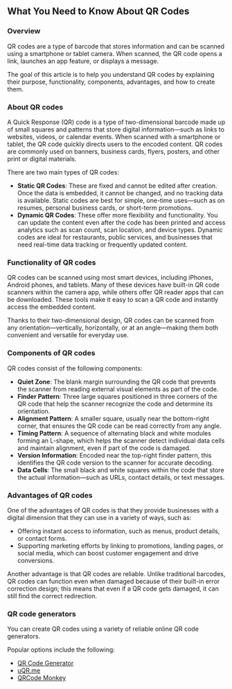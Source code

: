 ## What You Need to Know About QR Codes

### Overview

QR codes are a type of barcode that stores information and can be scanned using a smartphone or tablet camera.  When scanned, the QR code opens a link, launches an app feature, or displays a message.

The goal of this article is to help you understand QR codes by explaining their purpose, functionality, components, advantages, and how to create them.

### About QR codes

A Quick Response (QR) code is a type of two-dimensional barcode made up of small squares and patterns that store digital information—such as links to websites, videos, or calendar events. When scanned with a smartphone or tablet, the QR code quickly directs users to the encoded content. QR codes are commonly used on banners, business cards, flyers, posters, and other print or digital materials.

There are two main types of QR codes:

* **Static QR Codes**: These are fixed and cannot be edited after creation. Once the data is embedded, it cannot be changed, and no tracking data is available. Static codes are best for simple, one-time uses—such as on resumes, personal business cards, or short-term promotions.
* **Dynamic QR Codes**: These offer more flexibility and functionality. You can update the content even after the code has been printed and access analytics such as scan count, scan location, and device types. Dynamic codes are ideal for restaurants, public services, and businesses that need real-time data tracking or frequently updated content.

### Functionality of QR codes

QR codes can be scanned using most smart devices, including iPhones, Android phones, and tablets. Many of these devices have built-in QR code scanners within the camera app, while others offer QR reader apps that can be downloaded. These tools make it easy to scan a QR code and instantly access the embedded content. 

Thanks to their two-dimensional design, QR codes can be scanned from any orientation—vertically, horizontally, or at an angle—making them both convenient and versatile for everyday use.

### Components of QR codes

QR codes consist of the following components:

* **Quiet Zone**: The blank margin surrounding the QR code that prevents the scanner from reading external visual elements as part of the code.
* **Finder Pattern**: Three large squares positioned in three corners of the QR code that help the scanner recognize the code and determine its orientation.
* **Alignment Pattern**: A smaller square, usually near the bottom-right corner, that ensures the QR code can be read correctly from any angle.
* **Timing Pattern**: A sequence of alternating black and white modules forming an L-shape, which helps the scanner detect individual data cells and maintain alignment, even if part of the code is damaged.
* **Version Information**: Encoded near the top-right finder pattern, this identifies the QR code version to the scanner for accurate decoding.
* **Data Cells**: The small black and white squares within the code that store the actual information—such as URLs, contact details, or text messages.

### Advantages of QR codes

One of the advantages of QR codes is that they provide businesses with a digital dimension that they can use in a variety of ways, such as:

* Offering instant access to information, such as menus, product details, or contact forms.
* Supporting marketing efforts by linking to promotions, landing pages, or social media, which can boost customer engagement and drive conversions.

Another advantage is that QR codes are reliable. Unlike traditional barcodes, QR codes can function even when damaged because of their built-in error correction design; this means that even if a QR code gets damaged, it can still find the correct redirection.

### QR code generators

You can create QR codes using a variety of reliable online QR code generators.

Popular options include the following:

* [QR Code Generator](https://www.qr-code-generator.com/free-generator/?ut_source=google_c&ut_medium=cpc&ut_campaign=en_top_kw&ut_content=qr_generator_exact&ut_term=qr-code-generator_e&gclid=CjwKCAjw64eJBhAGEiwABr9o2Ht7ItP5pRaUY_fKvDI8rsxygzlbRd1ysPqUHXOnv4rWOlY3JJesbBoCXOQQAvD_BwE)
* [uQR.me](https://uqr.me/qr-code-generator/?ut_medium=cpc&ut_source=google&ut_campaign=2020-first&ut_term=qr-code-generator&ut_content=en&utm_term=qr-code-generator&utm_campaign=US+Campaigns&utm_source=adwords&utm_medium=ppc&hsa_acc=9523064648&hsa_cam=11226472739&hsa_grp=109303395039&hsa_ad=468751604145&hsa_src=g&hsa_tgt=kwd-374425108492&hsa_kw=qr-code-generator&hsa_mt=e&hsa_net=adwords&hsa_ver=3&gclid=CjwKCAjw64eJBhAGEiwABr9o2AbZwwS4iE1Kk6oyySe__lRpLmjmqEVuLgSJCBT9pWoIidPnhH2OVRoC3xkQAvD_BwE)
* [QRCode Monkey](https://www.qrcode-monkey.com/)

